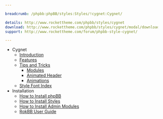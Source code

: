 ```yaml
---

breadcrumb: /phpbb:phpBB/styles:Styles/!cygnet:Cygnet/

details: http://www.rockettheme.com/phpbb/styles/cygnet
download: http://www.rockettheme.com/phpbb/styles/cygnet/modal/downloads
support: http://www.rockettheme.com/forum/phpbb-style-cygnet/

---
```


* Cygnet
	* [Introduction](INDEX.md#introduction)
	* [Features](INDEX.md#features)
    * [Tips and Tricks](tips.md)
        * [Modules](tips.md#modules)
        * [Animated Header](tips.md#animated-header)
        * [Animations](tips.md#animation)
    * [Style Font Index](../../../technical_tips/general/font_index.md)
* Installation
	* [How to Install phpBB](../../start/install_31.md)
	* [How to Install Styles](../../start/styles_31.md)
	* [How to Install Admin Modules](../../start/styles_31.md#installing-administrative-modules)
    * [RokBB User Guide](../../start/user_guide.md)
